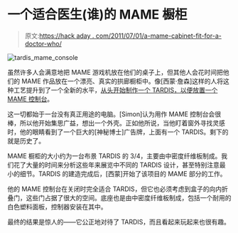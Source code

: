 # 一个适合医生(谁)的 MAME 橱柜

> 原文:[https://hack aday . com/2011/07/01/a-mame-cabinet-fit-for-a-doctor-who/](https://hackaday.com/2011/07/01/a-mame-cabinet-fit-for-a-doctor-who/)

![tardis_mame_console](../Images/c0d8270bf43fca05b96ef0c46e33c35b.png "tardis_mame_console")

虽然许多人会满意地把 MAME 游戏机放在他们的桌子上，但其他人会花时间把他们的 MAME 作品放在一个漂亮、真实的拱廊橱柜中。像[西蒙·詹森]这样的人将这种工艺提升到了一个全新的水平，[从头开始制作一个 TARDIS，以便放置一个 MAME 控制台](http://www.asciimation.co.nz/tardis/#Introduction)。

这一切都始于一台没有真正用途的电脑。[Simon]认为用作 MAME 控制台会很棒，所以他开始集思广益，想出一个外壳。正如他所说，当他盯着窗外寻找灵感时，他的眼睛看到了一个巨大的[神秘博士]广告牌，上面有一个 TARDIS。剩下的就是历史了。

MAME 橱柜的大小约为一台布景 TARDIS 的 3/4，主要由中密度纤维板制成。我们花了大量的时间来分析这些年来展览中不同的 TARDIS 设计，甚至特别注意最小的细节。TARDIS 的建造完成后，[西蒙]开始了该项目的 MAME 部分的工作。

他的 MAME 控制台在关闭时完全适合 TARDIS，但它也必须考虑到盒子的向内折叠门，这些门占据了很大的空间。底座也是由中密度纤维板制成，包括一个耐用的白色塑料面板，控制器安装在其中。

最终的结果是惊人的——它公正地对待了 TARDIS，而且看起来玩起来也很有趣。